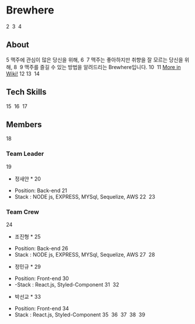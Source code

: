 # Brewhere
2
​
3
​
4
## About
5
맥주에 관심이 많은 당신을 위해,
6
​
7
맥주는 좋아하지만 취향을 잘 모르는 당신을 위해,
8
​
9
맥주를 즐길 수 있는 방법을 알려드리는 Brewhere입니다.
10
​
11
[More in Wiki!](https://github.com/codestates/Brewhere/wiki)
12
​
13
​
14
## Tech Skills
15
​
16
​
17
## Members
18
### Team Leader
19
* 정새얀 *
20
- Position: Back-end
21
- Stack : NODE js, EXPRESS, MYSql, Sequelize, AWS
22
​
23
### Team Crew
24
* 조진형 *
25
- Position: Back-end
26
- Stack : NODE js, EXPRESS, MYSql, Sequelize, AWS
27
​
28
* 정민규 *
29
- Position: Front-end
30
- -Stack : React.js, Styled-Component
31
​
32
* 박선교 * 
33
- Position: Front-end
34
- Stack : React.js, Styled-Component
35
​
36
​
37
​
38
​
39
​

